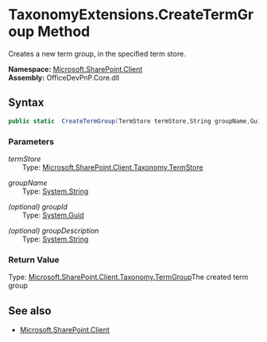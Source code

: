 # TaxonomyExtensions.CreateTermGroup Method  
Creates a new term group, in the specified term store.  

**Namespace:** [Microsoft.SharePoint.Client](Microsoft.SharePoint.Client.md)  
**Assembly:** OfficeDevPnP.Core.dll  
## Syntax
```C#
public static  CreateTermGroup(TermStore termStore,String groupName,Guid groupId,String groupDescription)
```
### Parameters
*termStore*  
&emsp;&emsp;Type: [Microsoft.SharePoint.Client.Taxonomy.TermStore](Microsoft.SharePoint.Client.Taxonomy.TermStore.md) 
&emsp;&emsp;  
  
*groupName*  
&emsp;&emsp;Type: [System.String](System.String.md) 
&emsp;&emsp;  
  
*(optional) groupId*  
&emsp;&emsp;Type: [System.Guid](System.Guid.md) 
&emsp;&emsp;  
  
*(optional) groupDescription*  
&emsp;&emsp;Type: [System.String](System.String.md) 
&emsp;&emsp;  
  
### Return Value
Type: [Microsoft.SharePoint.Client.Taxonomy.TermGroup](Microsoft.SharePoint.Client.Taxonomy.TermGroup.md  
)The created term group

## See also
- [Microsoft.SharePoint.Client](Microsoft.SharePoint.Client.md)
